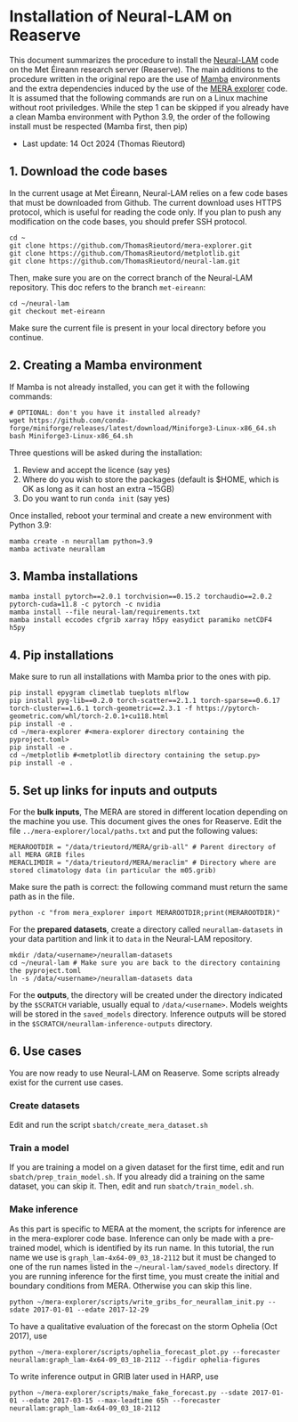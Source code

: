 # Installation of Neural-LAM on Reaserve

This document summarizes the procedure to install the [Neural-LAM](https://github.com/mllam/neural-lam) code on the Met Éireann research server (Reaserve).
The main additions to the procedure written in the original repo are the use of [Mamba](https://mamba.readthedocs.io/en/latest/) environments and the extra dependencies induced by the use of the [MERA explorer](https://github.com/ThomasRieutord/mera-explorer) code.
It is assumed that the following commands are run on a Linux machine without root priviledges.
While the step 1 can be skipped if you already have a clean Mamba environment with Python 3.9, the order of the following install must be respected (Mamba first, then pip)

  * Last update: 14 Oct 2024 (Thomas Rieutord)

## 1. Download the code bases

In the current usage at Met Éireann, Neural-LAM relies on a few code bases that must be downloaded from Github.
The current download uses HTTPS protocol, which is useful for reading the code only. If you plan to push any modification on the code bases, you should prefer SSH protocol.
```
cd ~
git clone https://github.com/ThomasRieutord/mera-explorer.git
git clone https://github.com/ThomasRieutord/metplotlib.git
git clone https://github.com/ThomasRieutord/neural-lam.git
```

Then, make sure you are on the correct branch of the Neural-LAM repository. This doc refers to the branch `met-eireann`:
```
cd ~/neural-lam
git checkout met-eireann
```
Make sure the current file is present in your local directory before you continue.

## 2. Creating a Mamba environment

If Mamba is not already installed, you can get it with the following commands:
```
# OPTIONAL: don't you have it installed already?
wget https://github.com/conda-forge/miniforge/releases/latest/download/Miniforge3-Linux-x86_64.sh
bash Miniforge3-Linux-x86_64.sh
```
Three questions will be asked during the installation:
  1. Review and accept the licence (say yes)
  2. Where do you wish to store the packages (default is $HOME, which is OK as long as it can host an extra ~15GB)
  3. Do you want to run `conda init` (say yes)

Once installed, reboot your terminal and create a new environment with Python 3.9:
```
mamba create -n neurallam python=3.9
mamba activate neurallam
```

## 3. Mamba installations

```
mamba install pytorch==2.0.1 torchvision==0.15.2 torchaudio==2.0.2 pytorch-cuda=11.8 -c pytorch -c nvidia
mamba install --file neural-lam/requirements.txt
mamba install eccodes cfgrib xarray h5py easydict paramiko netCDF4 h5py
```

## 4. Pip installations

Make sure to run all installations with Mamba prior to the ones with pip.

```
pip install epygram climetlab tueplots mlflow
pip install pyg-lib==0.2.0 torch-scatter==2.1.1 torch-sparse==0.6.17 torch-cluster==1.6.1 torch-geometric==2.3.1 -f https://pytorch-geometric.com/whl/torch-2.0.1+cu118.html
pip install -e .
cd ~/mera-explorer #<mera-explorer directory containing the pyproject.toml>
pip install -e .
cd ~/metplotlib #<metplotlib directory containing the setup.py>
pip install -e .
```

## 5. Set up links for inputs and outputs

For the **bulk inputs**, The MERA are stored in different location depending on the machine you use. This document gives the ones for Reaserve.
Edit the file `../mera-explorer/local/paths.txt` and put the following values:
```
MERAROOTDIR = "/data/trieutord/MERA/grib-all" # Parent directory of all MERA GRIB files
MERACLIMDIR = "/data/trieutord/MERA/meraclim" # Directory where are stored climatology data (in particular the m05.grib)
```

Make sure the path is correct: the following command must return the same path as in the file.
```
python -c "from mera_explorer import MERAROOTDIR;print(MERAROOTDIR)"
```

For the **prepared datasets**, create a directory called `neurallam-datasets` in your data partition and link it to `data` in the Neural-LAM repository.
```
mkdir /data/<username>/neurallam-datasets
cd ~/neural-lam # Make sure you are back to the directory containing the pyproject.toml
ln -s /data/<username>/neurallam-datasets data
```

For the **outputs**, the directory will be created under the directory indicated by the `$SCRATCH` variable, usually equal to `/data/<username>`.
Models weights will be stored in the `saved_models` directory. Inference outputs will be stored in the `$SCRATCH/neurallam-inference-outputs` directory.

## 6. Use cases

You are now ready to use Neural-LAM on Reaserve. Some scripts already exist for the current use cases.

### Create datasets

Edit and run the script `sbatch/create_mera_dataset.sh`

### Train a model

If you are training a model on a given dataset for the first time, edit and run `sbatch/prep_train_model.sh`.
If you already did a training on the same dataset, you can skip it.
Then, edit and run `sbatch/train_model.sh`.

### Make inference

As this part is specific to MERA at the moment, the scripts for inference are in the mera-explorer code base.
Inference can only be made with a pre-trained model, which is identified by its run name.
In this tutorial, the run name we use is `graph_lam-4x64-09_03_18-2112` but it must be changed to one of the run names listed in the `~/neural-lam/saved_models` directory.
If you are running inference for the first time, you must create the initial and boundary conditions from MERA. Otherwise you can skip this line.
```
python ~/mera-explorer/scripts/write_gribs_for_neurallam_init.py --sdate 2017-01-01 --edate 2017-12-29
```

To have a qualitative evaluation of the forecast on the storm Ophelia (Oct 2017), use
```
python ~/mera-explorer/scripts/ophelia_forecast_plot.py --forecaster neurallam:graph_lam-4x64-09_03_18-2112 --figdir ophelia-figures
```

To write inference output in GRIB later used in HARP, use
```
python ~/mera-explorer/scripts/make_fake_forecast.py --sdate 2017-01-01 --edate 2017-03-15 --max-leadtime 65h --forecaster neurallam:graph_lam-4x64-09_03_18-2112
```
